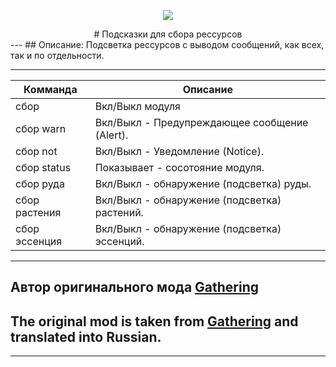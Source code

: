 <p align="center"><img src="https://github.com/war100ck/others/blob/master/terabooxlogo.svg"></p>

<center># Подсказки для сбора рессурсов</center>
---
## Описание:
Подсветка рессурсов с выводом сообщений, как всех, так и по отдельности.

---

Комманда | Описание
| ------------- | ------------- | 
| сбор | Вкл/Выкл модуля | 
| сбор warn | Вкл/Выкл - Предупреждающее сообщение (Alert). | 
| сбор not | Вкл/Выкл - Уведомление (Notice). | 
| сбор status | Показывает - сосотояние модуля. | 
| сбор руда | Вкл/Выкл - обнаружение (подсветка) руды. | 
| сбор растения | Вкл/Выкл - обнаружение (подсветка) растений. | 
| сбор эссенция | Вкл/Выкл - обнаружение (подсветка) эссенций. | 

---
## Автор оригинального мода [Gathering](https://github.com/tera-mod/Gathering)
## The original mod is taken from [Gathering](https://github.com/tera-mod/Gathering) and translated into Russian.
---
